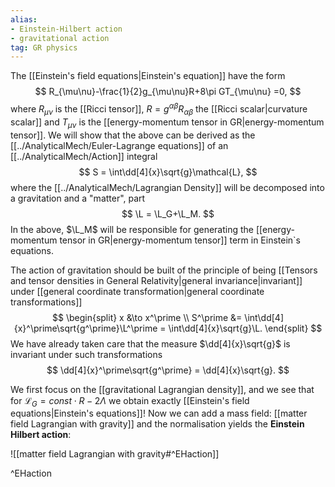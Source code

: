 ```yaml
---
alias:
- Einstein-Hilbert action
- gravitational action
tag: GR physics
---
```


The [[Einstein's field equations|Einstein's equation]] have the form
$$
    R_{\mu\nu}-\frac{1}{2}g_{\mu\nu}R+8\pi GT_{\mu\nu} =0,
$$
where $R_{\mu\nu}$ is the [[Ricci tensor]], $R=g^{\alpha\beta}R_{\alpha\beta}$ the [[Ricci scalar|curvature scalar]] and $T_{\mu\nu}$ is the [[energy-momentum tensor in GR|energy-momentum tensor]]. We will show that the above can be derived as the [[../AnalyticalMech/Euler-Lagrange equations]] of an [[../AnalyticalMech/Action]] integral
$$
    S = \int\dd[4]{x}\sqrt{g}\mathcal{L},
$$
where the [[../AnalyticalMech/Lagrangian Density]] will be decomposed into a gravitation and a "matter", part
$$
    \L = \L_G+\L_M.
$$
In the above, $\L_M$ will be responsible for generating the [[energy-momentum tensor in GR|energy-momentum tensor]] term in Einstein`s equations.

The action of gravitation should be built of the principle of being [[Tensors and tensor densities in General Relativity|general invariance|invariant]] under [[general coordinate transformation|general coordinate transformations]]
$$
\begin{split}
    x &\to x^\prime \\
    S^\prime &= \int\dd[4]{x}^\prime\sqrt{g^\prime}\L^\prime = \int\dd[4]{x}\sqrt{g}\L.
\end{split}
$$
We have already taken care that the measure $\dd[4]{x}\sqrt{g}$ is invariant under such transformations
$$
    \dd[4]{x}^\prime\sqrt{g^\prime} = \dd[4]{x}\sqrt{g}.
$$

We first focus on the [[gravitational Lagrangian density]], and we see that for $\mathcal{L}_G=const\cdot R-2\Lambda$ we obtain exactly [[Einstein's field equations|Einstein's equations]]! Now we can add a mass field: [[matter field Lagrangian with gravity]] and the normalisation yields the **Einstein Hilbert action**:

![[matter field Lagrangian with gravity#^EHaction]]

^EHaction
